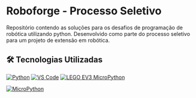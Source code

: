 # Roboforge - Processo Seletivo

Repositório contendo as soluções para os desafios de programação de robótica utilizando python. Desenvolvido como parte do processo seletivo para um projeto de extensão em robótica.

## 🛠️ Tecnologias Utilizadas

[![Python](https://img.shields.io/badge/Python-3776AB?logo=python&logoColor=white)](https://www.python.org/)
[![VS Code](https://img.shields.io/badge/Visual_Studio_Code-007ACC?logo=visual-studio-code&logoColor=white)](https://code.visualstudio.com/)
[![LEGO EV3 MicroPython](https://img.shields.io/badge/LEGO_EV3-FF0000?logo=lego&logoColor=white)](https://pybricks.com/ev3-micropython/)

[![MicroPython](https://img.shields.io/badge/MicroPython-FFD43B?logo=micropython&logoColor=blue)](https://micropython.org/)
